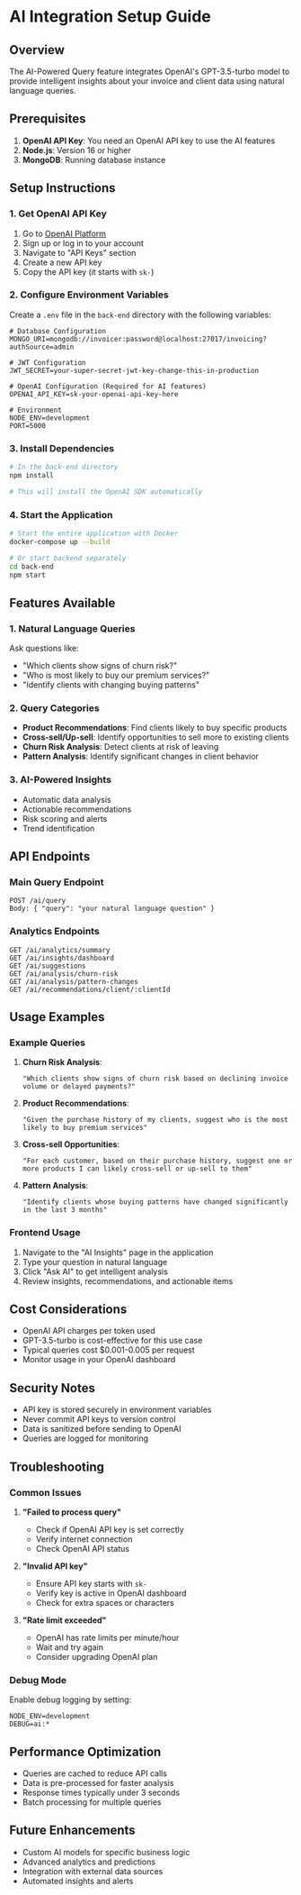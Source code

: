 # AI Integration Setup Guide

## Overview
The AI-Powered Query feature integrates OpenAI's GPT-3.5-turbo model to provide intelligent insights about your invoice and client data using natural language queries.

## Prerequisites

1. **OpenAI API Key**: You need an OpenAI API key to use the AI features
2. **Node.js**: Version 16 or higher
3. **MongoDB**: Running database instance

## Setup Instructions

### 1. Get OpenAI API Key

1. Go to [OpenAI Platform](https://platform.openai.com/)
2. Sign up or log in to your account
3. Navigate to "API Keys" section
4. Create a new API key
5. Copy the API key (it starts with `sk-`)

### 2. Configure Environment Variables

Create a `.env` file in the `back-end` directory with the following variables:

```env
# Database Configuration
MONGO_URI=mongodb://invoicer:password@localhost:27017/invoicing?authSource=admin

# JWT Configuration
JWT_SECRET=your-super-secret-jwt-key-change-this-in-production

# OpenAI Configuration (Required for AI features)
OPENAI_API_KEY=sk-your-openai-api-key-here

# Environment
NODE_ENV=development
PORT=5000
```

### 3. Install Dependencies

```bash
# In the back-end directory
npm install

# This will install the OpenAI SDK automatically
```

### 4. Start the Application

```bash
# Start the entire application with Docker
docker-compose up --build

# Or start backend separately
cd back-end
npm start
```

## Features Available

### 1. Natural Language Queries
Ask questions like:
- "Which clients show signs of churn risk?"
- "Who is most likely to buy our premium services?"
- "Identify clients with changing buying patterns"

### 2. Query Categories
- **Product Recommendations**: Find clients likely to buy specific products
- **Cross-sell/Up-sell**: Identify opportunities to sell more to existing clients
- **Churn Risk Analysis**: Detect clients at risk of leaving
- **Pattern Analysis**: Identify significant changes in client behavior

### 3. AI-Powered Insights
- Automatic data analysis
- Actionable recommendations
- Risk scoring and alerts
- Trend identification

## API Endpoints

### Main Query Endpoint
```
POST /ai/query
Body: { "query": "your natural language question" }
```

### Analytics Endpoints
```
GET /ai/analytics/summary
GET /ai/insights/dashboard
GET /ai/suggestions
GET /ai/analysis/churn-risk
GET /ai/analysis/pattern-changes
GET /ai/recommendations/client/:clientId
```

## Usage Examples

### Example Queries

1. **Churn Risk Analysis**:
   ```
   "Which clients show signs of churn risk based on declining invoice volume or delayed payments?"
   ```

2. **Product Recommendations**:
   ```
   "Given the purchase history of my clients, suggest who is the most likely to buy premium services"
   ```

3. **Cross-sell Opportunities**:
   ```
   "For each customer, based on their purchase history, suggest one or more products I can likely cross-sell or up-sell to them"
   ```

4. **Pattern Analysis**:
   ```
   "Identify clients whose buying patterns have changed significantly in the last 3 months"
   ```

### Frontend Usage

1. Navigate to the "AI Insights" page in the application
2. Type your question in natural language
3. Click "Ask AI" to get intelligent analysis
4. Review insights, recommendations, and actionable items

## Cost Considerations

- OpenAI API charges per token used
- GPT-3.5-turbo is cost-effective for this use case
- Typical queries cost $0.001-0.005 per request
- Monitor usage in your OpenAI dashboard

## Security Notes

- API key is stored securely in environment variables
- Never commit API keys to version control
- Data is sanitized before sending to OpenAI
- Queries are logged for monitoring

## Troubleshooting

### Common Issues

1. **"Failed to process query"**
   - Check if OpenAI API key is set correctly
   - Verify internet connection
   - Check OpenAI API status

2. **"Invalid API key"**
   - Ensure API key starts with `sk-`
   - Verify key is active in OpenAI dashboard
   - Check for extra spaces or characters

3. **"Rate limit exceeded"**
   - OpenAI has rate limits per minute/hour
   - Wait and try again
   - Consider upgrading OpenAI plan

### Debug Mode

Enable debug logging by setting:
```env
NODE_ENV=development
DEBUG=ai:*
```

## Performance Optimization

- Queries are cached to reduce API calls
- Data is pre-processed for faster analysis
- Response times typically under 3 seconds
- Batch processing for multiple queries

## Future Enhancements

- Custom AI models for specific business logic
- Advanced analytics and predictions
- Integration with external data sources
- Automated insights and alerts 